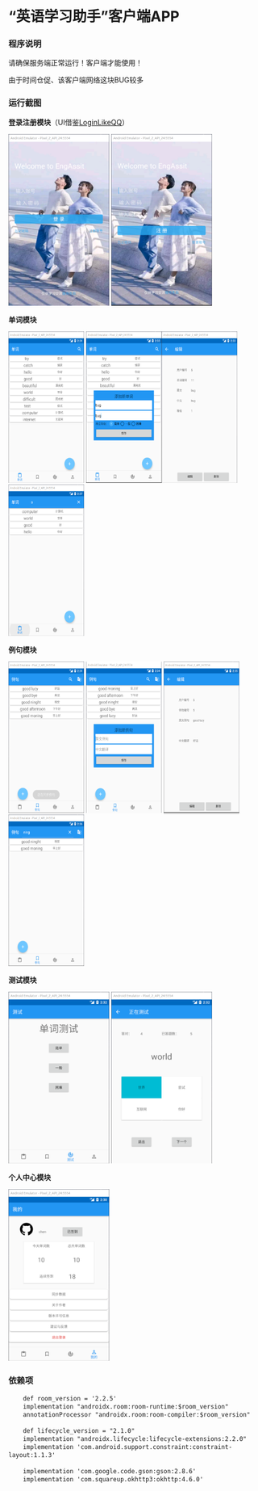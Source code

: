 # “英语学习助手”客户端APP

### 程序说明

请确保服务端正常运行！客户端才能使用！

由于时间仓促、该客户端网络这块BUG较多



### 运行截图

**登录注册模块**（UI借鉴[LoginLikeQQ](https://github.com/bflyff/LoginLikeQQ)）

<img src=".\screenshots\login.png" width="200" height="340"> <img src=".\screenshots\register.png" width="200" height="340">

**单词模块**

<img src=".\screenshots\word.png" width="150" height="300"> <img src=".\screenshots\wordadd.png" width="150" height="300"><img src=".\screenshots\wordedit.png" width="150" height="300"> <img src=".\screenshots\wordsearch.png" width="150" height="300">

**例句模块**

<img src=".\screenshots\sentence.png" width="150" height="300"> <img src="./screenshots/sentenceadd.png" width="150" height="300"> <img src="./screenshots/sentenceedit.png" width="150" height="300"> <img src="./screenshots/sentencesearch.png" width="150" height="300">

**测试模块**

<img src="./screenshots/test.png" width="200" height="340"> <img src="./screenshots/testing.png" width="200" height="340">

**个人中心模块**

<img src="./screenshots/stat.png" width="200" height="340">



### 依赖项

```
    def room_version = '2.2.5'
    implementation "androidx.room:room-runtime:$room_version"
    annotationProcessor "androidx.room:room-compiler:$room_version"

    def lifecycle_version = "2.1.0"
    implementation "androidx.lifecycle:lifecycle-extensions:2.2.0"
    implementation 'com.android.support.constraint:constraint-layout:1.1.3'

    implementation 'com.google.code.gson:gson:2.8.6'
    implementation 'com.squareup.okhttp3:okhttp:4.6.0'
```


